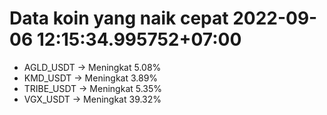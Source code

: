 # Data koin yang naik cepat 2022-09-06 12:15:34.995752+07:00

* AGLD_USDT -> Meningkat 5.08%
* KMD_USDT -> Meningkat 3.89%
* TRIBE_USDT -> Meningkat 5.35%
* VGX_USDT -> Meningkat 39.32%
